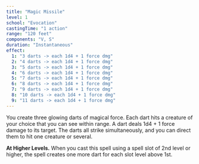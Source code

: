 ```yaml
---
title: "Magic Missile"
level: 1
school: "Evocation"
castingTime: "1 action"
range: "120 feet"
components: "V, S"
duration: "Instantaneous"
effect:
  1: "3 darts -> each 1d4 + 1 force dmg"
  2: "4 darts -> each 1d4 + 1 force dmg"
  3: "5 darts -> each 1d4 + 1 force dmg"
  4: "6 darts -> each 1d4 + 1 force dmg"
  5: "7 darts -> each 1d4 + 1 force dmg"
  6: "8 darts -> each 1d4 + 1 force dmg"
  7: "9 darts -> each 1d4 + 1 force dmg"
  8: "10 darts -> each 1d4 + 1 force dmg"
  9: "11 darts -> each 1d4 + 1 force dmg"
---
```


You create three glowing darts of magical force. Each dart hits a creature of your choice that you can see within range. A dart deals 1d4 + 1 force damage to its target. The darts all strike simultaneously, and you can direct them to hit one creature or several.

**At Higher Levels.** When you cast this spell using a spell slot of 2nd level or higher, the spell creates one more dart for each slot level above 1st.